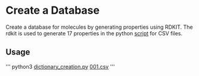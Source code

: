 # Create a Database

Create a database for molecules by generating properties using RDKIT. The rdkit is used to generate 17 properties in the python [script](https://github.com/samudithayati/similarity_search/blob/main/dataset_creation/dictionary_creation.py) for CSV files. 

## Usage
'''
python3 [dictionary_creation.py](https://github.com/samudithayati/similarity_search/blob/main/dataset_creation/dictionary_creation.py) [001.csv](https://github.com/samudithayati/similarity_search/blob/main/dataset_creation/001.csv)
'''
